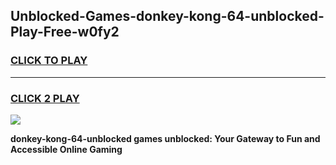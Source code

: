 
## Unblocked-Games-donkey-kong-64-unblocked-Play-Free-w0fy2
<h3>
<a href="https://premium76.site?title=donkey-kong-64-unblocked&ref=12A">CLICK TO PLAY</a></h3>
<hr>

<h3>
<a href="https://premium76.site?title=donkey-kong-64-unblocked&ref=12A">CLICK 2 PLAY</a>
  
</h3>

<a href="https://premium76.site?title=donkey-kong-64-unblocked&ref=12A"><img src="https://clearcache.store/games.png"></a>


**donkey-kong-64-unblocked games unblocked: Your Gateway to Fun and Accessible Online Gaming**
